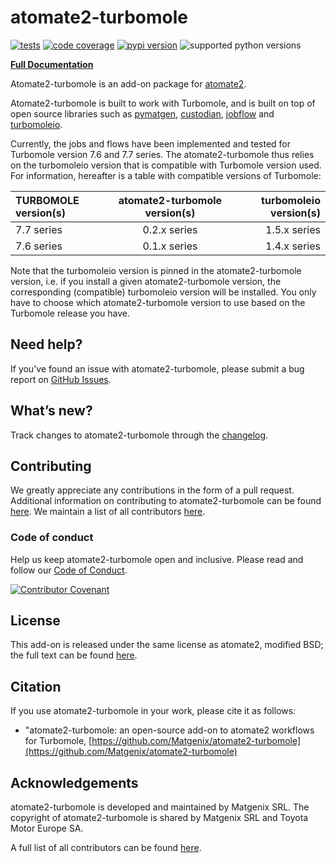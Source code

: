 # atomate2-turbomole

[![tests](https://img.shields.io/github/actions/workflow/status/Matgenix/atomate2-turbomole/testing.yml?branch=main&label=tests)](https://github.com/Matgenix/atomate2-turbomole/actions?query=workflow%3Atesting)
[![code coverage](https://img.shields.io/codecov/c/gh/Matgenix/atomate2-turbomole)](https://codecov.io/gh/Matgenix/atomate2-turbomole)
[![pypi version](https://img.shields.io/pypi/v/atomate2-turbomole?color=blue)](https://pypi.org/project/atomate2-turbomole)
![supported python versions](https://img.shields.io/pypi/pyversions/atomate2-turbomole)

**[Full Documentation][docs]**

Atomate2-turbomole is an add-on package for [atomate2](https://github.com/materialsproject/atomate2).

Atomate2-turbomole is built to work with Turbomole, and is built on top of open source
libraries such as [pymatgen](https://github.com/materialsproject/pymatgen),
[custodian](https://github.com/materialsproject/custodian),
[jobflow](https://github.com/materialsproject/jobflow)
and [turbomoleio](https://github.com/Matgenix/turbomoleio).

Currently, the jobs and flows have been implemented and tested for Turbomole version 7.6 and 7.7 series. The
atomate2-turbomole thus relies on the turbomoleio version that is compatible with Turbomole version used.
For information, hereafter is a table with compatible versions of Turbomole:

| TURBOMOLE version(s) | atomate2-turbomole version(s) | turbomoleio version(s) |
|:---------------------|:-----------------------------:|-----------------------:|
| 7.7 series           |         0.2.x series          |           1.5.x series |
| 7.6 series           |         0.1.x series          |           1.4.x series |

Note that the turbomoleio version is pinned in the atomate2-turbomole version, i.e. if you install a given
atomate2-turbomole version, the corresponding (compatible) turbomoleio version will be installed. You only
have to choose which atomate2-turbomole version to use based on the Turbomole release you have.

## Need help?

If you've found an issue with atomate2-turbomole, please submit a bug report on [GitHub Issues][issues].

## What’s new?

Track changes to atomate2-turbomole through the [changelog][changelog].

## Contributing

We greatly appreciate any contributions in the form of a pull request.
Additional information on contributing to atomate2-turbomole can be found [here][contributing].
We maintain a list of all contributors [here][contributors].

### Code of conduct

Help us keep atomate2-turbomole open and inclusive.
Please read and follow our [Code of Conduct][codeofconduct].

[![Contributor Covenant](https://img.shields.io/badge/Contributor%20Covenant-2.1-4baaaa.svg)](CODE_OF_CONDUCT.md)

## License

This add-on is released under the same license as atomate2, modified BSD; the full text can be found [here][license].

## Citation

If you use atomate2-turbomole in your work, please cite it as follows:

- "atomate2-turbomole: an open-source add-on to atomate2 workflows for
Turbomole, [https://github.com/Matgenix/atomate2-turbomole](https://github.com/Matgenix/atomate2-turbomole)

## Acknowledgements

atomate2-turbomole is developed and maintained by Matgenix SRL.
The copyright of atomate2-turbomole is shared by Matgenix SRL and Toyota Motor Europe SA.

A full list of all contributors can be found [here][contributors].

[issues]: https://github.com//Matgenix/atomate2-turbomole/issues
[changelog]: https://github.com//Matgenix/atomate2-turbomole/blob/main/CHANGELOG.md
[contributors]: https://github.com/Matgenix/atomate2-turbomole/graphs/contributors
[contributing]: https://github.com/Matgenix/atomate2-turbomole/blob/main/CONTRIBUTING.md
[codeofconduct]: https://github.com/Matgenix/atomate2-turbomole/blob/main/CODE_OF_CONDUCT.md
[license]: https://raw.githubusercontent.com/Matgenix/atomate2-turbomole/blob/main/LICENSE
[docs]: https://Matgenix.github.io/atomate2-turbomole/
